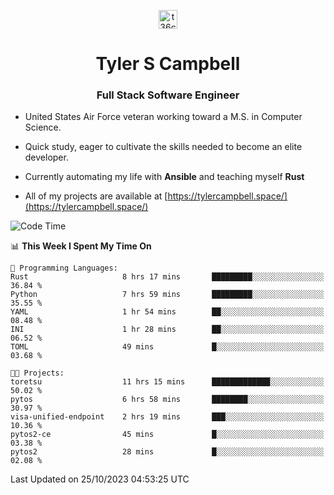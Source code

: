 <p align="center">
<a href="https://www.linkedin.com/in/t36campbell" target="blank"><img align="center" src="https://ik.imagekit.io/t36campbell/Portfolio/linkedin.png.original_m8bbGgPh6.png" alt="t36campbell" height="30" width="30" /></a>
</p>
<h1 align="center">Tyler S Campbell</h1>
<h3 align="center">Full Stack Software Engineer</h3>

* United States Air Force veteran working toward a M.S. in Computer Science.

* Quick study, eager to cultivate the skills needed to become an elite developer.

* Currently automating my life with **Ansible** and teaching myself **Rust**

* All of my projects are available at [https://tylercampbell.space/](https://tylercampbell.space/)

<!--START_SECTION:waka-->
![Code Time](http://img.shields.io/badge/Code%20Time-2%2C919%20hrs%2010%20mins-blue)

📊 **This Week I Spent My Time On** 

```text
💬 Programming Languages: 
Rust                     8 hrs 17 mins       █████████░░░░░░░░░░░░░░░░   36.84 % 
Python                   7 hrs 59 mins       █████████░░░░░░░░░░░░░░░░   35.55 % 
YAML                     1 hr 54 mins        ██░░░░░░░░░░░░░░░░░░░░░░░   08.48 % 
INI                      1 hr 28 mins        ██░░░░░░░░░░░░░░░░░░░░░░░   06.52 % 
TOML                     49 mins             █░░░░░░░░░░░░░░░░░░░░░░░░   03.68 % 

🐱‍💻 Projects: 
toretsu                  11 hrs 15 mins      █████████████░░░░░░░░░░░░   50.02 % 
pytos                    6 hrs 58 mins       ████████░░░░░░░░░░░░░░░░░   30.97 % 
visa-unified-endpoint    2 hrs 19 mins       ███░░░░░░░░░░░░░░░░░░░░░░   10.36 % 
pytos2-ce                45 mins             █░░░░░░░░░░░░░░░░░░░░░░░░   03.38 % 
pytos2                   28 mins             █░░░░░░░░░░░░░░░░░░░░░░░░   02.08 % 
```


 Last Updated on 25/10/2023 04:53:25 UTC
<!--END_SECTION:waka-->
